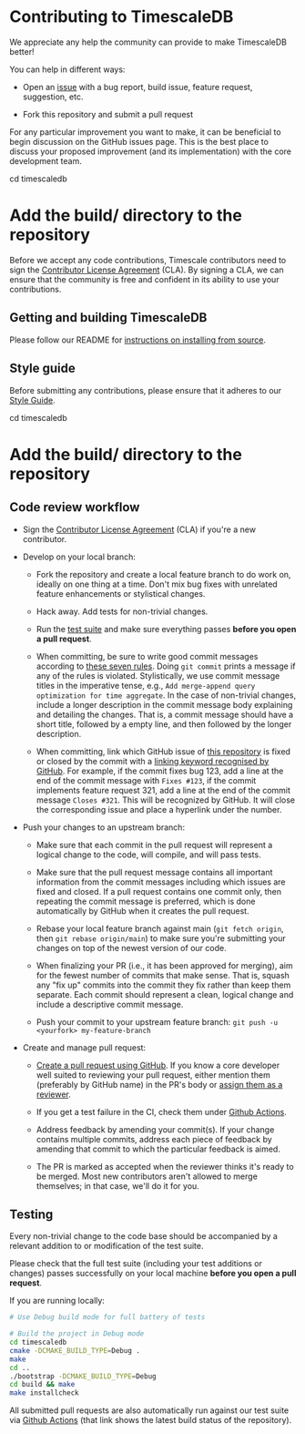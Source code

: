 # Contributing to TimescaleDB

We appreciate any help the community can provide to make TimescaleDB better!  

You can help in different ways:

* Open an [issue](https://github.com/timescale/timescaledb/issues) with a
  bug report, build issue, feature request, suggestion, etc.

* Fork this repository and submit a pull request

For any particular improvement you want to make, it can be beneficial to
begin discussion on the GitHub issues page. This is the best place to
discuss your proposed improvement (and its implementation) with the core
development team.

cd timescaledb
# Add the build/ directory to the repository

Before we accept any code contributions, Timescale contributors need to
sign the [Contributor License Agreement](https://cla-assistant.io/timescale/timescaledb) (CLA). By signing a CLA, we can
ensure that the community is free and confident in its ability to use your
contributions.

## Getting and building TimescaleDB

Please follow our README for [instructions on installing from source](https://github.com/timescale/timescaledb/blob/main/README.md#option-3---from-source).

## Style guide

Before submitting any contributions, please ensure that it adheres to
our [Style Guide](docs/StyleGuide.md).

cd timescaledb
# Add the build/ directory to the repository

## Code review workflow

* Sign the [Contributor License Agreement](https://cla-assistant.io/timescale/timescaledb) (CLA) if you're a new contributor.

* Develop on your local branch:

    * Fork the repository and create a local feature branch to do work on,
      ideally on one thing at a time.  Don't mix bug fixes with unrelated
      feature enhancements or stylistical changes.

    * Hack away. Add tests for non-trivial changes.

    * Run the [test suite](#testing) and make sure everything passes **before you open a pull request**.

    * When committing, be sure to write good commit messages according to [these
      seven rules](https://chris.beams.io/posts/git-commit/#seven-rules). Doing 
      `git commit` prints a message if any of the rules is violated. 
      Stylistically,
      we use commit message titles in the imperative tense, e.g., `Add
      merge-append query optimization for time aggregate`.  In the case of
      non-trivial changes, include a longer description in the commit message
      body explaining and detailing the changes.  That is, a commit message
      should have a short title, followed by a empty line, and then
      followed by the longer description.

    * When committing, link which GitHub issue of [this 
      repository](https://github.com/timescale/timescaledb/issues) is fixed or 
      closed by the commit with a [linking keyword recognised by 
      GitHub](https://docs.github.com/en/github/managing-your-work-on-github/linking-a-pull-request-to-an-issue#linking-a-pull-request-to-an-issue-using-a-keyword). 
      For example, if the commit fixes bug 123, add a line at the end of the 
      commit message with  `Fixes #123`, if the commit implements feature 
      request 321, add a line at the end of the commit message `Closes #321`.
      This will be recognized by GitHub. It will close the corresponding issue 
      and place a hyperlink under the number.

* Push your changes to an upstream branch:

    * Make sure that each commit in the pull request will represent a
      logical change to the code, will compile, and will pass tests.

    * Make sure that the pull request message contains all important 
      information from the commit messages including which issues are
      fixed and closed. If a pull request contains one commit only, then
      repeating the commit message is preferred, which is done automatically
      by GitHub when it creates the pull request.

    * Rebase your local feature branch against main (`git fetch origin`,
      then `git rebase origin/main`) to make sure you're
      submitting your changes on top of the newest version of our code.

    * When finalizing your PR (i.e., it has been approved for merging),
      aim for the fewest number of commits that
      make sense. That is, squash any "fix up" commits into the commit they
      fix rather than keep them separate. Each commit should represent a
      clean, logical change and include a descriptive commit message.

    * Push your commit to your upstream feature branch: `git push -u <yourfork> my-feature-branch`

* Create and manage pull request:

    * [Create a pull request using GitHub](https://help.github.com/articles/creating-a-pull-request).
      If you know a core developer well suited to reviewing your pull
      request, either mention them (preferably by GitHub name) in the PR's
      body or [assign them as a reviewer](https://help.github.com/articles/assigning-issues-and-pull-requests-to-other-github-users/).

    * If you get a test failure in the CI, check them under [Github Actions](https://github.com/timescale/timescaledb/actions).

    * Address feedback by amending your commit(s). If your change contains
      multiple commits, address each piece of feedback by amending that
      commit to which the particular feedback is aimed.

    * The PR is marked as accepted when the reviewer thinks it's ready to be
      merged.  Most new contributors aren't allowed to merge themselves; in
      that case, we'll do it for you.

## Testing

Every non-trivial change to the code base should be accompanied by a
relevant addition to or modification of the test suite.

Please check that the full test suite (including your test additions
or changes) passes successfully on your local machine **before you
open a pull request**.

If you are running locally:
```bash
# Use Debug build mode for full battery of tests

# Build the project in Debug mode
cd timescaledb
cmake -DCMAKE_BUILD_TYPE=Debug .
make
cd ..
./bootstrap -DCMAKE_BUILD_TYPE=Debug
cd build && make
make installcheck
```

All submitted pull requests are also automatically
run against our test suite via [Github Actions](https://github.com/timescale/timescaledb/actions)
(that link shows the latest build status of the repository).

